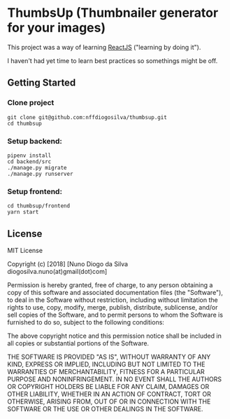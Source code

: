 # ThumbsUp (Thumbnailer generator for your images)

This project was a way of learning [ReactJS](https://reactjs.org/) ("learning by doing it").

I haven't had yet time to learn best practices so somethings might be off.

## Getting Started

### Clone project
```shell
git clone git@github.com:nffdiogosilva/thumbsup.git
cd thumbsup
```

### Setup backend:
```shell
pipenv install
cd backend/src
./manage.py migrate
./manage.py runserver
```

### Setup frontend:
```shell
cd thumbsup/frontend
yarn start
```

## License

MIT License

Copyright (c) [2018] [Nuno Diogo da Silva diogosilva.nuno(at)gmail(dot)com]

Permission is hereby granted, free of charge, to any person obtaining a copy
of this software and associated documentation files (the "Software"), to deal
in the Software without restriction, including without limitation the rights
to use, copy, modify, merge, publish, distribute, sublicense, and/or sell
copies of the Software, and to permit persons to whom the Software is
furnished to do so, subject to the following conditions:

The above copyright notice and this permission notice shall be included in all
copies or substantial portions of the Software.

THE SOFTWARE IS PROVIDED "AS IS", WITHOUT WARRANTY OF ANY KIND, EXPRESS OR
IMPLIED, INCLUDING BUT NOT LIMITED TO THE WARRANTIES OF MERCHANTABILITY,
FITNESS FOR A PARTICULAR PURPOSE AND NONINFRINGEMENT. IN NO EVENT SHALL THE
AUTHORS OR COPYRIGHT HOLDERS BE LIABLE FOR ANY CLAIM, DAMAGES OR OTHER
LIABILITY, WHETHER IN AN ACTION OF CONTRACT, TORT OR OTHERWISE, ARISING FROM,
OUT OF OR IN CONNECTION WITH THE SOFTWARE OR THE USE OR OTHER DEALINGS IN THE
SOFTWARE.

